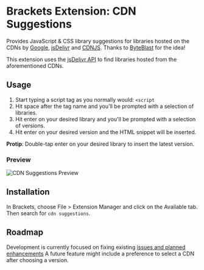 Brackets Extension: CDN Suggestions
=========================

Provides JavaScript & CSS library suggestions for libraries hosted on the CDNs by [Google](https://developers.google.com/speed/libraries/devguide), [jsDelivr](http://www.jsdelivr.com/) and [CDNJS](https://cdnjs.com/).  Thanks to [ByteBlast](https://github.com/ByteBlast) for the idea!

This extension uses the [jsDelivr API](https://github.com/jsdelivr/api) to find libraries hosted from the aforementioned CDNs.

## Usage
1. Start typing a script tag as you normally would: `<script `
2. Hit space after the tag name and you'll be prompted with a selection of libraries.
3. Hit enter on your desired library and you'll be prompted with a selection of versions.
4. Hit enter on your desired version and the HTML snippet will be inserted.

**Protip**: Double-tap enter on your desired library to insert the latest version.

### Preview
![CDN Suggestions Preview](http://i.imgur.com/l1Nf6UO.gif)

## Installation
In Brackets, choose File > Extension Manager and click on the Available tab.  Then search for `cdn suggestions`.

## Roadmap
Development is currently focused on fixing existing [issues and planned enhancements](https://github.com/szdc/brackets-cdn-suggestions/issues)
A future feature might include a preference to select a CDN after choosing a version.